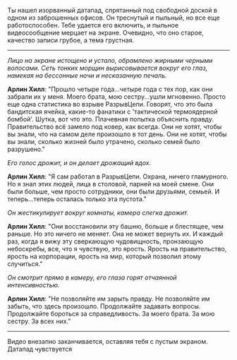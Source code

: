 Ты нашел изорванный датапад, спрятанный под свободной доской в одном из заброшенных офисов. Он треснутый и пыльный, но все еще работоспособен. Тебе удается его включить, и пыльное видеосообщение мерцает на экране. Очевидно, что оно старое, качество записи грубое, а тема грустная.

---

_Лицо на экране истощено и устало, обрамлено жирными черными волосами. Сеть тонких морщин вырисовывается вокруг его глаз, намекая на бессонные ночи и несказанную печаль._

**Арлин Хилл**: "Прошло четыре года...четыре года с тех пор, как они забрали их у меня. Моего брата, мою сестру...ушли мгновенно. Просто еще одна статистика во взрыве РазрывЦепи. Говорят, что это была бандитская ячейка, какие-то фанатики с 'тактической термоядерной бомбой'. Шутка, вот что это. Плачевная попытка объяснить правду. Правительство всё замело под ковер, как всегда. Они не хотят, чтобы вы знали, что на самом деле произошло в тот день. Они не хотят, чтобы вы знали, сколько жизней было утрачено, сколько семей было разрушено."

_Его голос дрожит, и он делает дрожащий вдох._

**Арлин Хилл**: "Я сам работал в РазрывЦепи. Охрана, ничего гламурного. Но я знал этих людей, лица в столовой, парней на моей смене. Они были больше, чем просто сотрудники, они были друзьями, семьей. И теперь...теперь осталась только эта пустота."

_Он жестикулирует вокруг комнаты, камера слегка дрожит._

**Арлин Хилл**: "Они восстановили эту башню, больше и блестящее, чем раньше. Но это ничего не меняет. Она не может вернуть их. И каждый раз, когда я вижу эту сверкающую чудовищность, пронзающую небоскребы, все, что я чувствую, это ярость. Ярость на правительство, ярость на корпорации, ярость на мир, который позволил этому случиться."

_Он смотрит прямо в камеру, его глаза горят отчаянной интенсивностью._

**Арлин Хилл**: "Не позволяйте им зарыть правду. Не позволяйте им забыть, что здесь произошло. Продолжайте задавать вопросы. Продолжайте бороться за справедливость. За моего брата. За мою сестру. За всех них."

---

Видео внезапно заканчивается, оставляя тебя с пустым экраном. Датапад чувствуется
